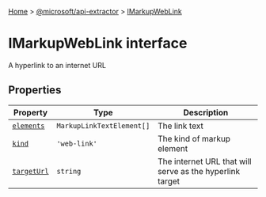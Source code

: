 [Home](./index) &gt; [@microsoft/api-extractor](api-extractor.md) &gt; [IMarkupWebLink](api-extractor.imarkupweblink.md)

# IMarkupWebLink interface

A hyperlink to an internet URL

## Properties

|  Property | Type | Description |
|  --- | --- | --- |
|  [`elements`](api-extractor.imarkupweblink.elements.md) | `MarkupLinkTextElement[]` | The link text |
|  [`kind`](api-extractor.imarkupweblink.kind.md) | `'web-link'` | The kind of markup element |
|  [`targetUrl`](api-extractor.imarkupweblink.targeturl.md) | `string` | The internet URL that will serve as the hyperlink target |

